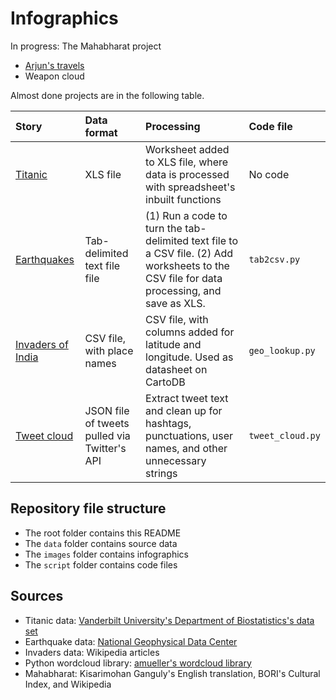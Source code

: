 # Infographics

In progress: The Mahabharat project
-    [Arjun's travels](https://ani-basu.cartodb.com/viz/150d1be0-1945-11e6-82c4-0e98b61680bf/public_map)
-    Weapon cloud

Almost done projects are in the following table.

|  Story| Data format | Processing | Code file | 
|:-------- |:--------| :-----|:----|
|[Titanic](./images/titanic.png)  | XLS file | Worksheet added to XLS file, where data is processed with spreadsheet's inbuilt functions | No code |
| [Earthquakes](./images/earthquakes.png)| Tab-delimited text file file|(1) Run a code to turn the tab-delimited text file to a CSV file. (2) Add worksheets to the CSV file for data processing, and save as XLS. | `tab2csv.py`|
| [Invaders of India](https://ani-basu.cartodb.com/viz/e74ef19c-15e8-11e6-bc8b-0e3a376473ab/public_map)|CSV file, with place names | CSV file, with columns added for latitude and longitude. Used as datasheet on CartoDB| `geo_lookup.py` | 
| [Tweet cloud](./images/tweet_cloud.png)|JSON file of tweets pulled via Twitter's API | Extract tweet text and clean up for hashtags, punctuations, user names, and other unnecessary strings  |`tweet_cloud.py` | 


## Repository file structure

-    The root folder contains this README
-    The `data` folder contains source data
-    The `images` folder contains infographics
-    The `script` folder contains code files

## Sources

-    Titanic data: [Vanderbilt University's Department of Biostatistics's data set](http://biostat.mc.vanderbilt.edu/wiki/Main/DataSets)
-    Earthquake data: [National Geophysical Data Center](www.ngdc.noaa.gov/hazard/earthqk.shtml)
-    Invaders data: Wikipedia articles
-    Python wordcloud library: [amueller's wordcloud library](https://github.com/amueller/word_cloud)
-    Mahabharat: Kisarimohan Ganguly's English translation, BORI's Cultural Index, and Wikipedia

